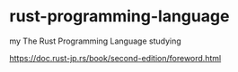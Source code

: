 # rust-programming-language
my The Rust Programming Language studying

<https://doc.rust-jp.rs/book/second-edition/foreword.html>

